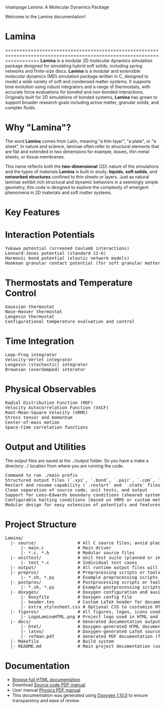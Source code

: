 \mainpage Lamina: A Molecular Dynamics Package

Welcome to the Lamina documentation!
# Lamina
========================================================================================================================
**Lamina** is a modular 2D molecular dynamics simulation package designed for simulating hybrid soft solids, including 
spring networks and finite-size discs. **Lamina** is a modular and extensible molecular dynamics (MD) simulation package 
written in C, designed to model a wide variety of soft and condensed matter systems. It supports time evolution using 
robust integrators and a range of thermostats, with accurate force evaluations for bonded and non-bonded interactions. 
Originally built for 2D simulations of bonded systems, **Lamina** has grown to support broader research goals including 
active matter, granular solids, and complex fluids.


# Why "Lamina"?
The word **Lamina** comes from Latin, meaning "a thin layer", "a plate", or "a sheet". In nature and science, laminae 
often refer to structural elements that are flat and extended in two dimensions for example, leaves, thin metal sheets, 
or tissue membranes.

This name reflects both the **two-dimensional** (2D) nature of the simulations and the types of materials **Lamina** is 
built to study; **liquids**, **soft solids**, and **networked structures** confined to thin sheets or layers. Just as 
natural laminae exhibit rich structural and dynamic behaviors in a seemingly simple geometry, this code is designed to 
explore the complexity of emergent phenomena in 2D materials and soft matter systems.


# Key Features
# Interaction Potentials
<pre>
Yukawa potential (screened Coulomb interactions)
Lennard-Jones potential (standard 12-6)
Harmonic bond potential (elastic network models)
Hookean granular contact potential (for soft granular matter)
</pre>

# Thermostats and Temperature Control
<pre>
Gaussian thermostat
Nose-Hoover thermostat
Langevin thermostat
Configurational temperature evaluation and control
</pre>

# Time Integration
<pre>
Leap-Frog integrator
Velocity-Verlet integrator
Langevin (stochastic) integrator
Brownian (overdamped) interator
</pre>

# Physical Observables
<pre>
Radial Distribution Function (RDF)
Velocity Autocorrelation Function (VACF)
Root-Mean-Square Velocity (VRMS)
Stress tensor and momentum
Center-of-mass motion
Space-time correlation functions
</pre>

# Output and Utilities
The output files are saved at the ../output folder. So you have a make a directory ../ location from where you are running the code.
<pre>
Command to run ./main prefix
Structured output files (`.xyz`, `.bond`, `.pair`, `.com`, `.result`)
Restart and resume capability (`.restart` and `.state` files)
Clean separation of source code, unit tests, and output
Support for Lees–Edwards boundary conditions (sheared systems)
Configurable halting conditions (based on VRMS or custom metric)
Modular design for easy extension of potentials and features
</pre>

# Project Structure
<pre>
Lamina/
  |- source/                # All C source files; avoid placing README.md here to prevent extra related pages
      |- main.c             # Main driver
      |- *.c, *.h           # Modular source files
  |- unittest/              # Unit test suite (planned or implemented)
      |- test_*.c           # Individual test cases
  |- output/                # All runtime output files will be saved here
  |- prepros/               # Preprocessing scripts or tools
      |- *.sh, *.py         # Example preprocessing scripts (shell, python, etc.)
  |- postpros/              # Postprocessing scripts or tools
      |- *.sh, *.py         # Example postprocessing scripts (shell, python, etc.)
  |- doxygen/               # Doxygen configuration and auxiliary files
      |- Doxyfile           # Doxygen config file
      |- header.tex         # Custom LaTeX header for documentation
      |- extra_stylesheet.css # Optional CSS to customize HTML output (e.g., hide Related Pages tab)
  |- figures/               # All figures, logos, icons used in docs and code
      |- LogoLaminaHTML.png # Project logo used in HTML and LaTeX docs
  |- docs/                  # Generated documentation output (HTML, LaTeX, PDFs)
      |- html/              # Doxygen-generated HTML documentation
      |- latex/             # Doxygen-generated LaTeX source files
      |- refman.pdf         # Generated PDF documentation (from LaTeX)
  |- Makefile               # Build system
  |- README.md              # Main project documentation (used as main page in Doxygen)
</pre>

# Documentation
- [Browse full HTML documentation](https://hareesh098.github.io/Lamina/)
- Download [Source code PDF manual](https://github.com/Hareesh098/Lamina/blob/main/docs/latex/refman.pdf)
- User manual [Physics PDF manual](https://github.com/Hareesh098/Lamina/blob/main/docs/README.pdf)
- This documentation was generated using [Doxygen 1.10.0](https://www.doxygen.nl/) to ensure transparency and ease of review.

